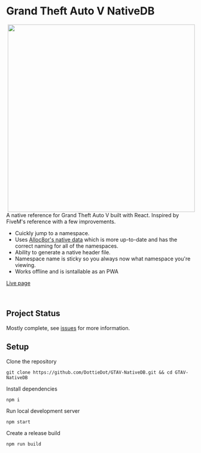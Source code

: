 # Grand Theft Auto V NativeDB

<img src="https://i.imgur.com/PujxsxF.png" width="500" align="right">

A native reference for Grand Theft Auto V built with React. Inspired by FiveM's reference with a few improvements.

- Cuickly jump to a namespace.
- Uses [Alloc8or's native data](https://github.com/alloc8or/gta5-nativedb-data) which is more up-to-date and has the correct naming for all of the namespaces.
- Ability to generate a native header file.
- Namespace name is sticky so you always now what namespace you're viewing.
- Works offline and is isntallable as an PWA

[Live page](https://nativedb.dotindustries.dev/)

<br />

## Project Status

Mostly complete, see [issues](https://github.com/DottieDot/GTAV-NativeDB/issues) for more information.

## Setup

Clone the repository
```
git clone https://github.com/DottieDot/GTAV-NativeDB.git && cd GTAV-NativeDB
```

Install dependencies
```
npm i
```

Run local development server
```
npm start
```

Create a release build
```
npm run build
```

